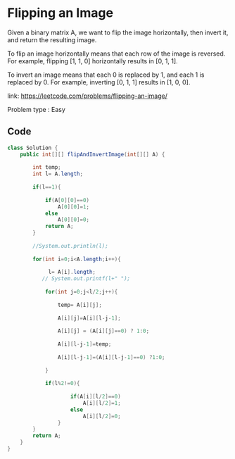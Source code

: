 # Flipping an Image
Given a binary matrix A, we want to flip the image horizontally, then invert it, and return the resulting image.

To flip an image horizontally means that each row of the image is reversed.  For example, flipping [1, 1, 0] horizontally results in [0, 1, 1].

To invert an image means that each 0 is replaced by 1, and each 1 is replaced by 0. For example, inverting [0, 1, 1] results in [1, 0, 0].

link: https://leetcode.com/problems/flipping-an-image/

Problem type : Easy
## Code
```java
class Solution {
    public int[][] flipAndInvertImage(int[][] A) {
        
        int temp;
        int l= A.length;
        
        if(l==1){
            
            if(A[0][0]==0)
                A[0][0]=1;
            else
                A[0][0]=0;
            return A;
        }
        
        //System.out.println(l);
        
        for(int i=0;i<A.length;i++){
            
             l= A[i].length;
           // System.out.printf(l+" ");
            
            for(int j=0;j<l/2;j++){
                
                temp= A[i][j];
                
                A[i][j]=A[i][l-j-1];
                
                A[i][j] = (A[i][j]==0) ? 1:0;
                
                A[i][l-j-1]=temp;
                
                A[i][l-j-1]=(A[i][l-j-1]==0) ?1:0;
                
            }
            
            if(l%2!=0){
                
                    if(A[i][l/2]==0)
                        A[i][l/2]=1;
                    else
                        A[i][l/2]=0;
                }
        }   
        return A;
    }
}
```
